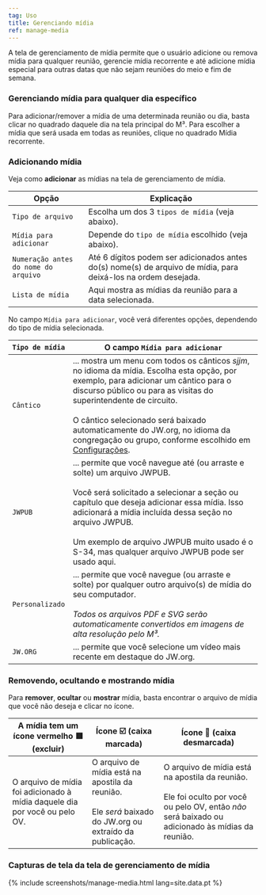 ```yaml
---
tag: Uso
title: Gerenciando mídia
ref: manage-media
---
```


A tela de gerenciamento de mídia permite que o usuário adicione ou remova mídia para qualquer reunião, gerencie mídia recorrente e até adicione mídia especial para outras datas que não sejam reuniões do meio e fim de semana.

### Gerenciando mídia para qualquer dia específico

Para adicionar/remover a mídia de uma determinada reunião ou dia, basta clicar no quadrado daquele dia na tela principal do M³. Para escolher a mídia que será usada em todas as reuniões, clique no quadrado Mídia recorrente.

### Adicionando mídia

Veja como **adicionar** as mídias na tela de gerenciamento de mídia.

| Opção                                | Explicação                                                                                                     |
| ------------------------------------ | -------------------------------------------------------------------------------------------------------------- |
| `Tipo de arquivo`                    | Escolha um dos 3 `tipos de mídia` (veja abaixo).                                                               |
| `Mídia para adicionar`               | Depende do `tipo de mídia` escolhido (veja abaixo).                                                            |
| `Numeração antes do nome do arquivo` | Até 6 dígitos podem ser adicionados antes do(s) nome(s) de arquivo de mídia, para deixá-los na ordem desejada. |
| `Lista de mídia`                     | Aqui mostra as mídias da reunião para a data selecionada.                                                      |

No campo `Mídia para adicionar`, você verá diferentes opções, dependendo do tipo de mídia selecionada.

| `Tipo de mídia` | O campo `Mídia para adicionar`                                                                                                                                                                                                                                                                                                                                                                        |
| --------------- | ----------------------------------------------------------------------------------------------------------------------------------------------------------------------------------------------------------------------------------------------------------------------------------------------------------------------------------------------------------------------------------------------------- |
| `Cântico`       | ... mostra um menu com todos os cânticos *sjjm*, no idioma da mídia. Escolha esta opção, por exemplo, para adicionar um cântico para o discurso público ou para as visitas do superintendente de circuito. <br><br> O cântico selecionado será baixado automaticamente do JW.org, no idioma da congregação ou grupo, conforme escolhido em [Configurações]({{page.lang}}/#configuration). |
| `JWPUB`         | ... permite que você navegue até (ou arraste e solte) um arquivo JWPUB. <br><br> Você será solicitado a selecionar a seção ou capítulo que deseja adicionar essa mídia. Isso adicionará a mídia incluída dessa seção no arquivo JWPUB. <br><br> Um exemplo de arquivo JWPUB muito usado é o S-34, mas qualquer arquivo JWPUB pode ser usado aqui.                             |
| `Personalizado` | ... permite que você navegue (ou arraste e solte) por qualquer outro arquivo(s) de mídia do seu computador. <br><br> *Todos os arquivos PDF e SVG serão automaticamente convertidos em imagens de alta resolução pelo M³.*                                                                                                                                                                |
| `JW.ORG`        | ... permite que você selecione um vídeo mais recente em destaque do JW.org.                                                                                                                                                                                                                                                                                                                           |

### Removendo, ocultando e mostrando mídia

Para **remover**, **ocultar** ou **mostrar** mídia, basta encontrar o arquivo de mídia que você não deseja e clicar no ícone.

| A mídia tem um ícone vermelho 🟥 (excluir)                                  | Ícone ☑️ (caixa marcada)                                                                                                     | Ícone 🔲 (caixa desmarcada)                                                                                                                                            |
| -------------------------------------------------------------------------- | ---------------------------------------------------------------------------------------------------------------------------- | --------------------------------------------------------------------------------------------------------------------------------------------------------------------- |
| O arquivo de mídia foi adicionado à mídia daquele dia por você ou pelo OV. | O arquivo de mídia está na apostila da reunião. <br><br> Ele *será* baixado do JW.org ou extraído da publicação. | O arquivo de mídia está na apostila da reunião. <br><br> Ele foi oculto por você ou pelo OV, então *não* será baixado ou adicionado às mídias da reunião. |

### Capturas de tela da tela de gerenciamento de mídia

{% include screenshots/manage-media.html lang=site.data.pt %}
